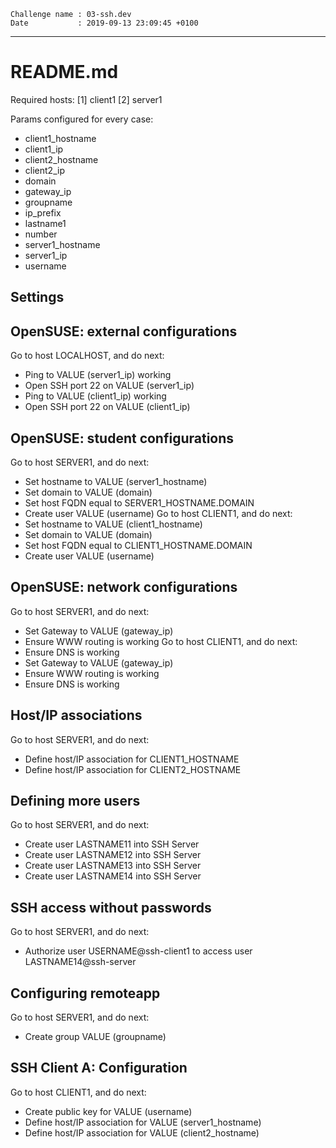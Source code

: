 ```
Challenge name : 03-ssh.dev
Date           : 2019-09-13 23:09:45 +0100
```
---
# README.md

Required hosts:
[1] client1
[2] server1

Params configured for every case:
* client1_hostname
* client1_ip
* client2_hostname
* client2_ip
* domain
* gateway_ip
* groupname
* ip_prefix
* lastname1
* number
* server1_hostname
* server1_ip
* username

## Settings


## OpenSUSE: external configurations

Go to host LOCALHOST, and do next:
* Ping to VALUE (server1_ip) working
* Open SSH port 22 on VALUE (server1_ip)
* Ping to VALUE (client1_ip) working
* Open SSH port 22 on VALUE (client1_ip)

## OpenSUSE: student configurations

Go to host SERVER1, and do next:
* Set hostname to VALUE (server1_hostname)
* Set domain to VALUE (domain)
* Set host FQDN equal to SERVER1_HOSTNAME.DOMAIN
* Create user VALUE (username)
Go to host CLIENT1, and do next:
* Set hostname to VALUE (client1_hostname)
* Set domain to VALUE (domain)
* Set host FQDN equal to CLIENT1_HOSTNAME.DOMAIN
* Create user VALUE (username)

## OpenSUSE: network configurations

Go to host SERVER1, and do next:
* Set Gateway to VALUE (gateway_ip)
* Ensure WWW routing is working
Go to host CLIENT1, and do next:
* Ensure DNS is working
* Set Gateway to VALUE (gateway_ip)
* Ensure WWW routing is working
* Ensure DNS is working

## Host/IP associations

Go to host SERVER1, and do next:
* Define host/IP association for CLIENT1_HOSTNAME
* Define host/IP association for CLIENT2_HOSTNAME

## Defining more users

Go to host SERVER1, and do next:
* Create user LASTNAME11 into SSH Server
* Create user LASTNAME12 into SSH Server
* Create user LASTNAME13 into SSH Server
* Create user LASTNAME14 into SSH Server

## SSH access without passwords

Go to host SERVER1, and do next:
* Authorize user USERNAME@ssh-client1 to access user LASTNAME14@ssh-server

## Configuring remoteapp

Go to host SERVER1, and do next:
* Create group VALUE (groupname)

## SSH Client A: Configuration

Go to host CLIENT1, and do next:
* Create public key for VALUE (username)
* Define host/IP association for  VALUE (server1_hostname)
* Define host/IP association for VALUE (client2_hostname)
